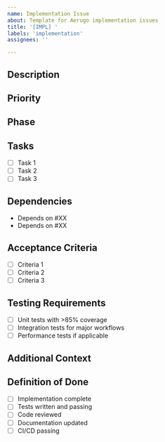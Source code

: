 ```yaml
---
name: Implementation Issue
about: Template for Aerugo implementation issues
title: '[IMPL] '
labels: 'implementation'
assignees: ''

---
```


## Description
<!-- Brief description of what needs to be implemented -->

## Priority
<!-- Critical / High / Medium / Low -->

## Phase
<!-- Which implementation phase this belongs to -->

## Tasks
<!-- Detailed list of tasks to complete -->
- [ ] Task 1
- [ ] Task 2
- [ ] Task 3

## Dependencies
<!-- List of issues that must be completed before this one -->
- Depends on #XX
- Depends on #XX

## Acceptance Criteria
<!-- Clear criteria for when this issue is considered complete -->
- [ ] Criteria 1
- [ ] Criteria 2
- [ ] Criteria 3

## Testing Requirements
<!-- Specific testing requirements for this implementation -->
- [ ] Unit tests with >85% coverage
- [ ] Integration tests for major workflows
- [ ] Performance tests if applicable

## Additional Context
<!-- Any additional context, design decisions, or considerations -->

## Definition of Done
- [ ] Implementation complete
- [ ] Tests written and passing
- [ ] Code reviewed
- [ ] Documentation updated
- [ ] CI/CD passing